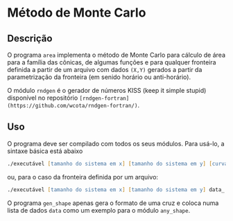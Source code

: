 # Método de Monte Carlo

## Descrição

O programa `area` implementa o método de Monte Carlo para cálculo de área para a família das cônicas, de algumas funções e para qualquer fronteira definida a partir de um arquivo com dados `(X,Y)` gerados a partir da parametrização da fronteira (em senido horário ou anti-horário).

O módulo `rndgen` é o gerador de números KISS (keep it simple stupid) disponível no repositório `[rndgen-fortran](https://github.com/wcota/rndgen-fortran/)`.


## Uso

O programa deve ser compilado com todos os seus módulos. Para usá-lo, a sintaxe básica está abaixo
```zsh
./executável [tamanho do sistema em x] [tamanho do sistema em y] [curva] [parâmetro a] [parâmetro b] [parâmetro c]
```
ou, para o caso da fronteira definida por um arquivo:
```zsh
./executável [tamanho do sistema em x] [tamanho do sistema em y] data_ CAMINHO_PARA_ARQUIVO
```


O programa `gen_shape` apenas gera o formato de uma cruz e coloca numa lista de dados `data` como um exemplo para o módulo `any_shape`.

